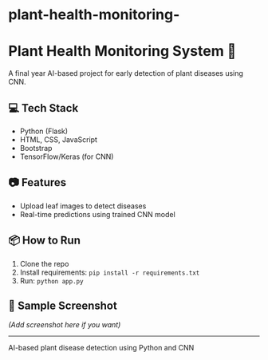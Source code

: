 # plant-health-monitoring-
# Plant Health Monitoring System 🌿

A final year AI-based project for early detection of plant diseases using CNN.

## 💻 Tech Stack
- Python (Flask)
- HTML, CSS, JavaScript
- Bootstrap
- TensorFlow/Keras (for CNN)

## 📷 Features
- Upload leaf images to detect diseases
- Real-time predictions using trained CNN model

## 📦 How to Run
1. Clone the repo
2. Install requirements: `pip install -r requirements.txt`
3. Run: `python app.py`

## 📸 Sample Screenshot
*(Add screenshot here if you want)*

---

AI-based plant disease detection using Python and CNN
